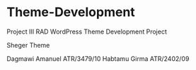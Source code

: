 # Theme-Development
Project III
RAD WordPress Theme Development Project

Sheger Theme

Dagmawi Amanuel    ATR/3479/10
Habtamu Girma      ATR/2402/09
